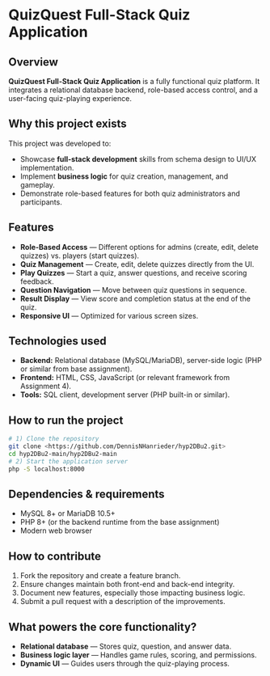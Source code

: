 # QuizQuest Full-Stack Quiz Application

## Overview  
**QuizQuest Full-Stack Quiz Application** is a fully functional quiz platform. It integrates a relational database backend, role-based access control, and a user-facing quiz-playing experience.

## Why this project exists  
This project was developed to:  
- Showcase **full-stack development** skills from schema design to UI/UX implementation.  
- Implement **business logic** for quiz creation, management, and gameplay.  
- Demonstrate role-based features for both quiz administrators and participants.  

## Features  
- **Role-Based Access** — Different options for admins (create, edit, delete quizzes) vs. players (start quizzes).  
- **Quiz Management** — Create, edit, delete quizzes directly from the UI.  
- **Play Quizzes** — Start a quiz, answer questions, and receive scoring feedback.  
- **Question Navigation** — Move between quiz questions in sequence.  
- **Result Display** — View score and completion status at the end of the quiz.  
- **Responsive UI** — Optimized for various screen sizes.

## Technologies used  
- **Backend:** Relational database (MySQL/MariaDB), server-side logic (PHP or similar from base assignment).  
- **Frontend:** HTML, CSS, JavaScript (or relevant framework from Assignment 4).  
- **Tools:** SQL client, development server (PHP built-in or similar).  

## How to run the project  
```bash
# 1) Clone the repository
git clone <https://github.com/DennisNHanrieder/hyp2DBu2.git>
cd hyp2DBu2-main/hyp2DBu2-main
# 2) Start the application server
php -S localhost:8000
```

## Dependencies & requirements  
- MySQL 8+ or MariaDB 10.5+  
- PHP 8+ (or the backend runtime from the base assignment)  
- Modern web browser  

## How to contribute  
1. Fork the repository and create a feature branch.  
2. Ensure changes maintain both front-end and back-end integrity.  
3. Document new features, especially those impacting business logic.  
4. Submit a pull request with a description of the improvements.

## What powers the core functionality?  
- **Relational database** — Stores quiz, question, and answer data.  
- **Business logic layer** — Handles game rules, scoring, and permissions.  
- **Dynamic UI** — Guides users through the quiz-playing process.  
